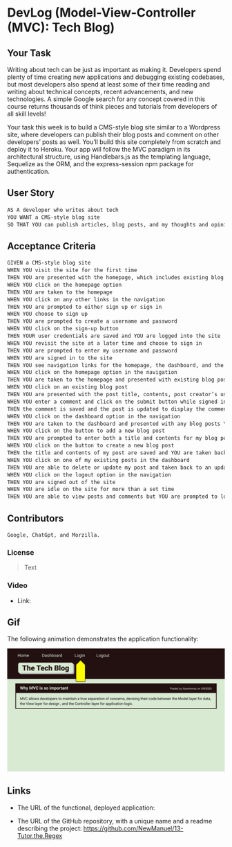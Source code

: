 # DevLog (Model-View-Controller (MVC): Tech Blog)

## Your Task

Writing about tech can be just as important as making it. Developers spend plenty of time creating new applications and debugging existing codebases, but most developers also spend at least some of their time reading and writing about technical concepts, recent advancements, and new technologies. A simple Google search for any concept covered in this course returns thousands of think pieces and tutorials from developers of all skill levels!

Your task this week is to build a CMS-style blog site similar to a Wordpress site, where developers can publish their blog posts and comment on other developers’ posts as well. You’ll build this site completely from scratch and deploy it to Heroku. Your app will follow the MVC paradigm in its architectural structure, using Handlebars.js as the templating language, Sequelize as the ORM, and the express-session npm package for authentication.

## User Story

```md
AS A developer who writes about tech
YOU WANT a CMS-style blog site
SO THAT YOU can publish articles, blog posts, and my thoughts and opinions
```

## Acceptance Criteria

```md
GIVEN a CMS-style blog site
WHEN YOU visit the site for the first time
THEN YOU are presented with the homepage, which includes existing blog posts if any have been posted; navigation links for the homepage and the dashboard; and the option to log in
WHEN YOU click on the homepage option
THEN YOU are taken to the homepage
WHEN YOU click on any other links in the navigation
THEN YOU are prompted to either sign up or sign in
WHEN YOU choose to sign up
THEN YOU are prompted to create a username and password
WHEN YOU click on the sign-up button
THEN YOUR user credentials are saved and YOU are logged into the site
WHEN YOU revisit the site at a later time and choose to sign in
THEN YOU are prompted to enter my username and password
WHEN YOU are signed in to the site
THEN YOU see navigation links for the homepage, the dashboard, and the option to log out
WHEN YOU click on the homepage option in the navigation
THEN YOU are taken to the homepage and presented with existing blog posts that include the post title and the date created
WHEN YOU click on an existing blog post
THEN YOU are presented with the post title, contents, post creator’s username, and date created for that post and have the option to leave a comment
WHEN YOU enter a comment and click on the submit button while signed in
THEN the comment is saved and the post is updated to display the comment, the comment creator’s username, and the date created
WHEN YOU click on the dashboard option in the navigation
THEN YOU are taken to the dashboard and presented with any blog posts YOU have already created and the option to add a new blog post
WHEN YOU click on the button to add a new blog post
THEN YOU are prompted to enter both a title and contents for my blog post
WHEN YOU click on the button to create a new blog post
THEN the title and contents of my post are saved and YOU are taken back to an updated dashboard with my new blog post
WHEN YOU click on one of my existing posts in the dashboard
THEN YOU are able to delete or update my post and taken back to an updated dashboard
WHEN YOU click on the logout option in the navigation
THEN YOU are signed out of the site
WHEN YOU are idle on the site for more than a set time
THEN YOU are able to view posts and comments but YOU are prompted to log in again before YOU can add, update, or delete posts
```
## Contributors 

```
Google, ChatGpt, and Morzilla.
```
### License

>Text

### Video

* Link:


## Gif

The following animation demonstrates the application functionality:

![Animation cycles through signing into the app, clicking on buttons, and updating blog posts.](./images/14-mvc-homework-demo-01.gif) 


## Links

* The URL of the functional, deployed application:

* The URL of the GitHub repository, with a unique name and a readme describing the project: https://github.com/NewManuel/13-Tutor.the.Regex